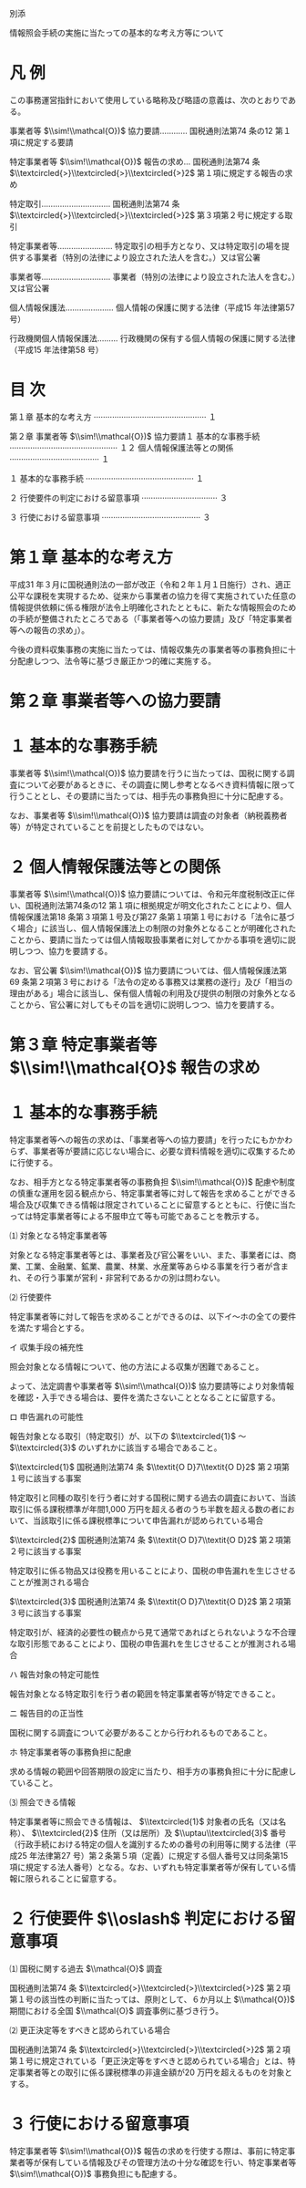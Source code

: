 別添

情報照会手続の実施に当たっての基本的な考え方等について

# 凡 例

この事務運営指針において使用している略称及び略語の意義は、次のとおりである。

事業者等 $\\sim!\\mathcal{O})$ 協力要請………… 国税通則法第74 条の12 第１項に規定する要請

特定事業者等 $\\sim!\\mathcal{O})$ 報告の求め… 国税通則法第74 条 $\\textcircled{>}\\textcircled{>}\\textcircled{>}2$ 第１項に規定する報告の求め

特定取引………………………… 国税通則法第74 条 $\\textcircled{>}\\textcircled{>}\\textcircled{>}2$ 第３項第２号に規定する取引

特定事業者等…………………… 特定取引の相手方となり、又は特定取引の場を提供する事業者（特別の法律により設立された法人を含む。）又は官公署

事業者等………………………… 事業者（特別の法律により設立された法人を含む。）又は官公署

個人情報保護法………………… 個人情報の保護に関する法律（平成15 年法律第57 号）

行政機関個人情報保護法……… 行政機関の保有する個人情報の保護に関する法律（平成15 年法律第58 号）

# 目 次

第１章 基本的な考え方 ················································· １

第２章 事業者等 $\\sim!\\mathcal{O})$ 協力要請１ 基本的な事務手続 ··············································· １２ 個人情報保護法等との関係 ······································· １

１ 基本的な事務手続 ··············································· １

２ 行使要件の判定における留意事項 ································· ３

３ 行使における留意事項 ··········································· ３

# 第１章 基本的な考え方

平成31 年３月に国税通則法の一部が改正（令和２年１月１日施行）され、適正公平な課税を実現するため、従来から事業者の協力を得て実施されていた任意の情報提供依頼に係る権限が法令上明確化されたとともに、新たな情報照会のための手続が整備されたところである（「事業者等への協力要請」及び「特定事業者等への報告の求め」）。

今後の資料収集事務の実施に当たっては、情報収集先の事業者等の事務負担に十分配慮しつつ、法令等に基づき厳正かつ的確に実施する。

# 第２章 事業者等への協力要請

# １ 基本的な事務手続

事業者等 $\\sim!\\mathcal{O})$ 協力要請を行うに当たっては、国税に関する調査について必要があるときに、その調査に関し参考となるべき資料情報に限って行うこととし、その要請に当たっては、相手先の事務負担に十分に配慮する。

なお、事業者等 $\\sim!\\mathcal{O})$ 協力要請は調査の対象者（納税義務者等）が特定されていることを前提としたものではない。

# ２ 個人情報保護法等との関係

事業者等 $\\sim!\\mathcal{O})$ 協力要請については、令和元年度税制改正に伴い、国税通則法第74条の12 第１項に根拠規定が明文化されたことにより、個人情報保護法第18 条第３項第１号及び第27 条第１項第１号における「法令に基づく場合」に該当し、個人情報保護法上の制限の対象外となることが明確化されたことから、要請に当たっては個人情報取扱事業者に対してかかる事項を適切に説明しつつ、協力を要請する。

なお、官公署 $\\sim!\\mathcal{O})$ 協力要請については、個人情報保護法第69 条第２項第３号における「法令の定める事務又は業務の遂行」及び「相当の理由がある」場合に該当し、保有個人情報の利用及び提供の制限の対象外となることから、官公署に対してもその旨を適切に説明しつつ、協力を要請する。

# 第３章 特定事業者等 $\\sim!\\mathcal{O}$ 報告の求め

# １ 基本的な事務手続

特定事業者等への報告の求めは、「事業者等への協力要請」を行ったにもかかわらず、事業者等が要請に応じない場合に、必要な資料情報を適切に収集するために行使する。

なお、相手方となる特定事業者等の事務負担 $\\sim!\\mathcal{O})$ 配慮や制度の慎重な運用を図る観点から、特定事業者等に対して報告を求めることができる場合及び収集できる情報は限定されていることに留意するとともに、行使に当たっては特定事業者等による不服申立て等も可能であることを教示する。

⑴ 対象となる特定事業者等

対象となる特定事業者等とは、事業者及び官公署をいい、また、事業者には、商業、工業、金融業、鉱業、農業、林業、水産業等あらゆる事業を行う者が含まれ、その行う事業が営利・非営利であるかの別は問わない。

⑵ 行使要件

特定事業者等に対して報告を求めることができるのは、以下イ～ホの全ての要件を満たす場合とする。

イ 収集手段の補充性

照会対象となる情報について、他の方法による収集が困難であること。

よって、法定調書や事業者等 $\\sim!\\mathcal{O})$ 協力要請等により対象情報を確認・入手できる場合は、要件を満たさないこととなることに留意する。

ロ 申告漏れの可能性

報告対象となる取引（特定取引）が、以下の $\\textcircled{1}$ ～ $\\textcircled{3}$ のいずれかに該当する場合であること。

$\\textcircled{1}$ 国税通則法第74 条 $\\textit{O D}7\\textit{O D}2$ 第２項第１号に該当する事案

特定取引と同種の取引を行う者に対する国税に関する過去の調査において、当該取引に係る課税標準が年間1,000 万円を超える者のうち半数を超える数の者において、当該取引に係る課税標準について申告漏れが認められている場合

$\\textcircled{2}$ 国税通則法第74 条 $\\textit{O D}7\\textit{O D}2$ 第２項第２号に該当する事案

特定取引に係る物品又は役務を用いることにより、国税の申告漏れを生じさせることが推測される場合

$\\textcircled{3}$ 国税通則法第74 条 $\\textit{O D}7\\textit{O D}2$ 第２項第３号に該当する事案

特定取引が、経済的必要性の観点から見て通常であればとられないような不合理な取引形態であることにより、国税の申告漏れを生じさせることが推測される場合

ハ 報告対象の特定可能性

報告対象となる特定取引を行う者の範囲を特定事業者等が特定できること。

ニ 報告目的の正当性

国税に関する調査について必要があることから行われるものであること。

ホ 特定事業者等の事務負担に配慮

求める情報の範囲や回答期限の設定に当たり、相手方の事務負担に十分に配慮していること。

⑶ 照会できる情報

特定事業者等に照会できる情報は、 $\\textcircled{1}$ 対象者の氏名（又は名称）、 $\\textcircled{2}$ 住所（又は居所）及 $\\uptau\\textcircled{3}$ 番号（行政手続における特定の個人を識別するための番号の利用等に関する法律（平成25 年法律第27 号）第２条第５項（定義）に規定する個人番号又は同条第15 項に規定する法人番号）となる。なお、いずれも特定事業者等が保有している情報に限られることに留意する。

# ２ 行使要件 $\\oslash$ 判定における留意事項

⑴ 国税に関する過去 $\\mathcal{O}$ 調査

国税通則法第74 条 $\\textcircled{>}\\textcircled{>}\\textcircled{>}2$ 第２項第１号の該当性の判断に当たっては、原則として、６か月以上 $\\mathcal{O})$ 期間における全国 $\\mathcal{O}$ 調査事例に基づき行う。

⑵ 更正決定等をすべきと認められている場合

国税通則法第74 条 $\\textcircled{>}\\textcircled{>}\\textcircled{>}2$ 第２項第１号に規定されている「更正決定等をすべきと認められている場合」とは、特定事業者等との取引に係る課税標準の非違金額が20 万円を超えるものを対象とする。

# ３ 行使における留意事項

特定事業者等 $\\sim!\\mathcal{O})$ 報告の求めを行使する際は、事前に特定事業者等が保有している情報及びその管理方法の十分な確認を行い、特定事業者等 $\\sim!\\mathcal{O})$ 事務負担にも配慮する。